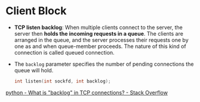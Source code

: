 # Client Block

- **TCP  listen backlog**: When multiple clients connect to the server, the server then **holds the incoming requests in a queue**. The clients are arranged in the queue, and the server processes their requests one by one as and when queue-member proceeds. The nature of this kind of connection is called queued connection.

- The `backlog` parameter specifies the number of pending connections the queue will hold.

    ```c
    int listen(int sockfd, int backlog);
    ```

[python - What is "backlog" in TCP connections? - Stack Overflow](https://stackoverflow.com/questions/36594400/what-is-backlog-in-tcp-connections)

